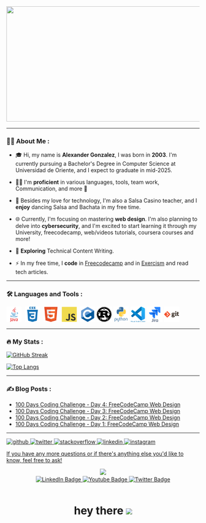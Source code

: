 <div align="center">
  <img src="https://media.giphy.com/media/Basrh159dGwKY/giphy.gif" width="600" height="300"/>
</div>

---

### 👩‍💻 About Me :

- 🎓 Hi, my name is <b>Alexander Gonzalez</b>, I was born in <b>2003</b>. I'm currently pursuing a Bachelor's Degree in Computer Science at Universidad de Oriente, and I expect to graduate in mid-2025.

- 👩‍💻 I'm <b>proficient</b> in various languages, tools, team work, Communication, and more 🖤

- 🎵 Besides my love for technology, I'm also a Salsa Casino teacher, and I <b>enjoy</b> dancing Salsa and Bachata in my free time.

- 🌐 Currently, I'm focusing on mastering <b>web design</b>. I'm also planning to delve into <b>cybersecurity</b>, and I'm excited to start learning it through my University, freecodecamp, web/videos tutorials, coursera courses and more!

- 🌱 <b>Exploring</b> Technical Content Writing.

- ⚡ In my free time, I <b>code</b> in <a href="https://www.freecodecamp.org">Freecodecamp</a> and in <a href="https://exercism.org" target="_blank">Exercism</a> and read tech articles.

---

### 🛠️ Languages and Tools :

<div id="languages">
  <img src="https://github.com/devicons/devicon/blob/master/icons/java/java-original-wordmark.svg" title="Java" alt="Java" width="40" height="40"/>&nbsp;
  <img src="https://github.com/devicons/devicon/blob/master/icons/css3/css3-plain-wordmark.svg"  title="CSS3" alt="CSS" width="40" height="40"/>&nbsp;
  <img src="https://github.com/devicons/devicon/blob/master/icons/html5/html5-original.svg" title="HTML5" alt="HTML" width="40" height="40"/>&nbsp;
  <img src="https://github.com/devicons/devicon/blob/master/icons/javascript/javascript-original.svg" title="JavaScript" alt="JavaScript" width="40" height="40"/>&nbsp;
  <img src="https://github.com/devicons/devicon/blob/master/icons/c/c-original.svg" title="C" **alt="C" width="40" height="40"/>
  <img src="https://github.com/devicons/devicon/blob/master/icons/rust/rust-plain.svg" title="Rust" **alt="Rust" width="40" height="40"/>
  <img src="https://github.com/devicons/devicon/blob/master/icons/python/python-original-wordmark.svg" title="Python" **alt="Python" width="40" height="40"/>
  <img src="https://github.com/devicons/devicon/blob/master/icons/vscode/vscode-original-wordmark.svg" title="Vscode" **alt="Vscode" width="40" height="40"/>
  <img src="https://github.com/devicons/devicon/blob/master/icons/jira/jira-original-wordmark.svg" title="Jira" **alt="Jira" width="40" height="40"/>
  <img src="https://github.com/devicons/devicon/blob/master/icons/git/git-original-wordmark.svg" title="Git" **alt="Git" width="40" height="40"/>
</div>

---

### 🔥 My Stats :

[![GitHub Streak](http://github-readme-streak-stats.herokuapp.com?user=AlexMGP7&theme=dark)](https://git.io/streak-stats)

[![Top Langs](https://github-readme-stats.vercel.app/api/top-langs/?username=AlexMGP7&layout=compact&theme=dark)](https://github.com/anuraghazra/github-readme-stats)

---

### ✍️ Blog Posts :

<!-- BLOG-POST-LIST:START -->
- [100 Days Coding Challenge - Day 4: FreeCodeCamp Web Design](https://dev.to/alexmgp7/100-days-coding-challenge-day-4-freecodecamp-web-design-2oko)
- [100 Days Coding Challenge - Day 3: FreeCodeCamp Web Design](https://dev.to/alexmgp7/100-days-coding-challenge-day-3-freecodecamp-web-design-92d)
- [100 Days Coding Challenge - Day 2: FreeCodeCamp Web Design](https://dev.to/alexmgp7/100-days-coding-challenge-day-1-freecodecamp-web-design-5id)
- [100 Days Coding Challenge - Day 1: FreeCodeCamp Web Design](https://dev.to/alexmgp7/100-days-coding-challenge-day-1-freecodecamp-web-design-21ja)
<!-- BLOG-POST-LIST:END -->

---

<div align="left" dir="auto">
<a href="https://github.com/alexmgp7">
<img src="https://camo.githubusercontent.com/b2d1ae072c968dbeaf2232f0e1071ae5a7b218b11caec1ae5c69c10ef370a3cc/68747470733a2f2f696d672e736869656c64732e696f2f62616467652f6769746875622d2532333234323932652e7376673f267374796c653d666f722d7468652d6261646765266c6f676f3d676974687562266c6f676f436f6c6f723d7768697465" alt="github" data-canonical-src="https://img.shields.io/badge/github-%2324292e.svg?&amp;style=for-the-badge&amp;logo=github&amp;logoColor=white" style="max-width: 100%;">
</a>
<a href="https://twitter.com/apastena" rel="nofollow">
<img src="https://camo.githubusercontent.com/13039975938e719b60e38191d050a182c1615f0e64a87494792c510ee111917a/68747470733a2f2f696d672e736869656c64732e696f2f62616467652f747769747465722d2532333030616365652e7376673f267374796c653d666f722d7468652d6261646765266c6f676f3d74776974746572266c6f676f436f6c6f723d7768697465" alt="twitter" data-canonical-src="https://img.shields.io/badge/twitter-%2300acee.svg?&amp;style=for-the-badge&amp;logo=twitter&amp;logoColor=white" style="max-width: 100%;">
</a>
<a href="https://stackoverflow.com/users/19379346/alexmgp7" rel="nofollow">
<img src="https://camo.githubusercontent.com/f5bf1b99079bd2efa386e004e5851ff2da8d54c34726f12f31270e49b25a741d/68747470733a2f2f696d672e736869656c64732e696f2f62616467652f737461636b6f766572666c6f772d2532334632383033322e7376673f267374796c653d666f722d7468652d6261646765266c6f676f3d737461636b6f766572666c6f77266c6f676f436f6c6f723d7768697465" alt="stackoverflow" data-canonical-src="https://img.shields.io/badge/stackoverflow-%23F28032.svg?&amp;style=for-the-badge&amp;logo=stackoverflow&amp;logoColor=white" style="max-width: 100%;">
</a>
<a href="https://www.linkedin.com/in/alexander-gonz%C3%A1lez-67496a1a6/" rel="nofollow">
<img src="https://camo.githubusercontent.com/5e3d78e5310a41c0667e07077cf93596229de398b154b83885dc068874ed5365/68747470733a2f2f696d672e736869656c64732e696f2f62616467652f6c696e6b6564696e2d2532333145373742352e7376673f267374796c653d666f722d7468652d6261646765266c6f676f3d6c696e6b6564696e266c6f676f436f6c6f723d7768697465" alt="linkedin" data-canonical-src="https://img.shields.io/badge/linkedin-%231E77B5.svg?&amp;style=for-the-badge&amp;logo=linkedin&amp;logoColor=white" style="max-width: 100%;">
</a>
<a href="https://instagram.com/alexmgp7" rel="nofollow">
<img src="https://camo.githubusercontent.com/eff3e7484b1754de8279027247ccec9c3deaeb76b4c4946c5d634a8579c2c1ce/68747470733a2f2f696d672e736869656c64732e696f2f62616467652f696e7374616772616d2d2532333030303030302e7376673f267374796c653d666f722d7468652d6261646765266c6f676f3d696e7374616772616d266c6f676f436f6c6f723d7768697465" alt="instagram" data-canonical-src="https://img.shields.io/badge/instagram-%23000000.svg?&amp;style=for-the-badge&amp;logo=instagram&amp;logoColor=white" style="max-width: 100%;">  
</div>

If you have any more questions or if there's anything else you'd like to know, feel free to ask!

<div id="header" align="center">
  <img src="https://media.giphy.com/media/v1.Y2lkPTc5MGI3NjExNDYwOTI4YWQ0Y2M3ZWFkNWU4OWU2ODBjNjA1ODk5MTg5YzNlMGE0OSZlcD12MV9pbnRlcm5hbF9naWZzX2dpZklkJmN0PXM/gjrYDwbjnK8x36xZIO/giphy.gif" width="200"/>
</div>

<div id="badges" align="center">
  <a href="https://www.linkedin.com/in/alexander-gonz%C3%A1lez-67496a1a6/">
    <img src="https://img.shields.io/badge/LinkedIn-blue?style=for-the-badge&logo=linkedin&logoColor=white" alt="LinkedIn Badge"/>
  </a>
  <a href="https://www.youtube.com/channel/UCBalRazSHzduy92EZzVxbUA">
    <img src="https://img.shields.io/badge/YouTube-red?style=for-the-badge&logo=youtube&logoColor=white" alt="Youtube Badge"/>
  </a>
  <a href="https://twitter.com/apastena">
    <img src="https://img.shields.io/badge/Twitter-blue?style=for-the-badge&logo=twitter&logoColor=white" alt="Twitter Badge"/>
  </a>
</div>

<div id="counter" align="center"><img src="https://komarev.com/ghpvc/?username=AlexMGP7&style=flat-square&color=blue" alt=""/></div>

<div id="hi" align="center"><h1>
  hey there
  <img src="https://media.giphy.com/media/hvRJCLFzcasrR4ia7z/giphy.gif" width="30px"/>
</h1></div>
